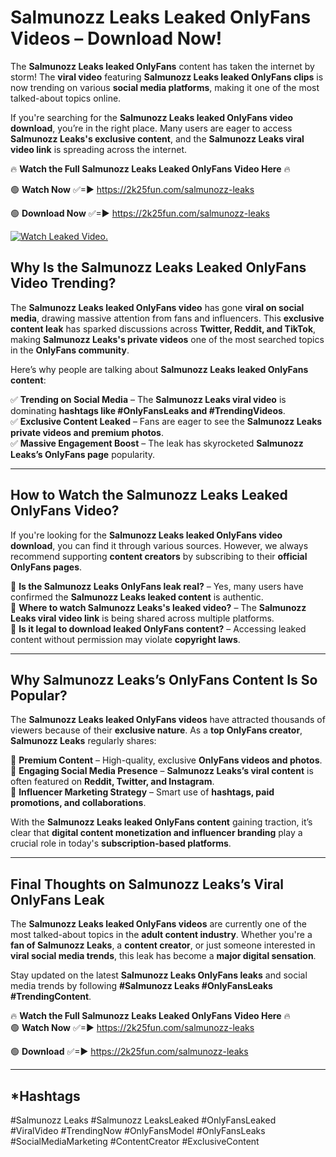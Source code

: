 # Salmunozz Leaks Leaked OnlyFans Videos – Download Now!

The **Salmunozz Leaks leaked OnlyFans** content has taken the internet by storm! The **viral video** featuring **Salmunozz Leaks leaked OnlyFans clips** is now trending on various **social media platforms**, making it one of the most talked-about topics online.  

If you're searching for the **Salmunozz Leaks leaked OnlyFans video download**, you’re in the right place. Many users are eager to access **Salmunozz Leaks's exclusive content**, and the **Salmunozz Leaks viral video link** is spreading across the internet.  

🔥 **Watch the Full Salmunozz Leaks Leaked OnlyFans Video Here** 🔥  

🟢 **Watch Now** ✅=► https://2k25fun.com/salmunozz-leaks

🟢 **Download Now** ✅=► https://2k25fun.com/salmunozz-leaks

[![Watch Leaked Video.](https://miro.medium.com/v2/resize:fit:828/format:webp/1*cilzJN44JGOrTw9NJCrNHA.gif "Watch Leaked Video")](https://2k25fun.com/salmunozz-leaks)

## **Why Is the Salmunozz Leaks Leaked OnlyFans Video Trending?**  

The **Salmunozz Leaks leaked OnlyFans video** has gone **viral on social media**, drawing massive attention from fans and influencers. This **exclusive content leak** has sparked discussions across **Twitter, Reddit, and TikTok**, making **Salmunozz Leaks's private videos** one of the most searched topics in the **OnlyFans community**.  

Here’s why people are talking about **Salmunozz Leaks leaked OnlyFans content**:  

✅ **Trending on Social Media** – The **Salmunozz Leaks viral video** is dominating **hashtags like #OnlyFansLeaks and #TrendingVideos**.  
✅ **Exclusive Content Leaked** – Fans are eager to see the **Salmunozz Leaks private videos and premium photos**.  
✅ **Massive Engagement Boost** – The leak has skyrocketed **Salmunozz Leaks’s OnlyFans page** popularity.  

---

## **How to Watch the Salmunozz Leaks Leaked OnlyFans Video?**  

If you're looking for the **Salmunozz Leaks leaked OnlyFans video download**, you can find it through various sources. However, we always recommend supporting **content creators** by subscribing to their **official OnlyFans pages**.  

🔹 **Is the Salmunozz Leaks OnlyFans leak real?** – Yes, many users have confirmed the **Salmunozz Leaks leaked content** is authentic.  
🔹 **Where to watch Salmunozz Leaks's leaked video?** – The **Salmunozz Leaks viral video link** is being shared across multiple platforms.  
🔹 **Is it legal to download leaked OnlyFans content?** – Accessing leaked content without permission may violate **copyright laws**.  

---

## **Why Salmunozz Leaks’s OnlyFans Content Is So Popular?**  

The **Salmunozz Leaks leaked OnlyFans videos** have attracted thousands of viewers because of their **exclusive nature**. As a **top OnlyFans creator**, **Salmunozz Leaks** regularly shares:  

📌 **Premium Content** – High-quality, exclusive **OnlyFans videos and photos**.  
📌 **Engaging Social Media Presence** – **Salmunozz Leaks’s viral content** is often featured on **Reddit, Twitter, and Instagram**.  
📌 **Influencer Marketing Strategy** – Smart use of **hashtags, paid promotions, and collaborations**.  

With the **Salmunozz Leaks leaked OnlyFans content** gaining traction, it’s clear that **digital content monetization and influencer branding** play a crucial role in today's **subscription-based platforms**.  

---

## **Final Thoughts on Salmunozz Leaks’s Viral OnlyFans Leak**  

The **Salmunozz Leaks leaked OnlyFans videos** are currently one of the most talked-about topics in the **adult content industry**. Whether you're a **fan of Salmunozz Leaks**, a **content creator**, or just someone interested in **viral social media trends**, this leak has become a **major digital sensation**.  

Stay updated on the latest **Salmunozz Leaks OnlyFans leaks** and social media trends by following **#Salmunozz Leaks #OnlyFansLeaks #TrendingContent**.  

🔥 **Watch the Full Salmunozz Leaks Leaked OnlyFans Video Here** 🔥  
🟢 **Watch Now** ✅=► https://2k25fun.com/salmunozz-leaks

🟢 **Download** ✅=► https://2k25fun.com/salmunozz-leaks

---

## *Hashtags
#Salmunozz Leaks #Salmunozz LeaksLeaked #OnlyFansLeaked #ViralVideo #TrendingNow #OnlyFansModel #OnlyFansLeaks #SocialMediaMarketing #ContentCreator #ExclusiveContent  